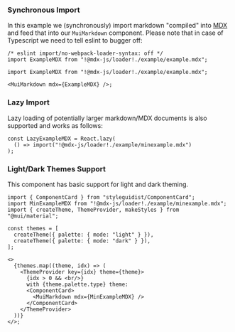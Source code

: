 ### Synchronous Import

In this example we (synchronously) import markdown "compiled" into
[MDX](https://mdxjs.com) and feed that into our `MuiMarkdown` component. Please
note that in case of Typescript we need to tell eslint to bugger off:

```tsx static
/* eslint import/no-webpack-loader-syntax: off */
import ExampleMDX from "!@mdx-js/loader!./example/example.mdx";
```

```tsx
import ExampleMDX from "!@mdx-js/loader!./example/example.mdx";

<MuiMarkdown mdx={ExampleMDX} />;
```

### Lazy Import

Lazy loading of potentially larger markdown/MDX documents is also supported and
works as follows:

```tsx static
const LazyExampleMDX = React.lazy(
  () => import("!@mdx-js/loader!./example/minexample.mdx")
);
```

### Light/Dark Themes Support

This component has basic support for light and dark theming.

```tsx
import { ComponentCard } from "styleguidist/ComponentCard";
import MinExampleMDX from "!@mdx-js/loader!./example/minexample.mdx";
import { createTheme, ThemeProvider, makeStyles } from "@mui/material";

const themes = [
  createTheme({ palette: { mode: "light" } }),
  createTheme({ palette: { mode: "dark" } }),
];

<>
  {themes.map((theme, idx) => (
    <ThemeProvider key={idx} theme={theme}>
      {idx > 0 && <br/>}
      with {theme.palette.type} theme:
      <ComponentCard>
        <MuiMarkdown mdx={MinExampleMDX} />
      </ComponentCard>
    </ThemeProvider>
  ))}
</>;
```

